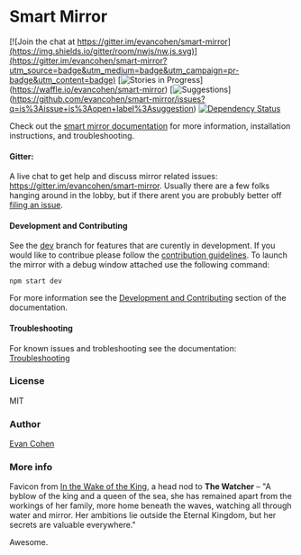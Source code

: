 # Smart Mirror
[![Join the chat at https://gitter.im/evancohen/smart-mirror](https://img.shields.io/gitter/room/nwjs/nw.js.svg)](https://gitter.im/evancohen/smart-mirror?utm_source=badge&utm_medium=badge&utm_campaign=pr-badge&utm_content=badge) [![Stories in Progress](https://img.shields.io/waffle/label/evancohen/smart-mirror/in%20progress.svg)] (https://waffle.io/evancohen/smart-mirror) [![Suggestions](https://img.shields.io/waffle/label/evancohen/smart-mirror/suggestion.svg?label=suggestions)]  (https://github.com/evancohen/smart-mirror/issues?q=is%3Aissue+is%3Aopen+label%3Asuggestion) [![Dependency Status](https://dependencyci.com/github/evancohen/smart-mirror/badge)](https://dependencyci.com/github/evancohen/smart-mirror)

Check out the [smart mirror documentation](http://docs.smart-mirror.io) for more information, installation instructions, and troubleshooting.

#### Gitter:
A live chat to get help and discuss mirror related issues: https://gitter.im/evancohen/smart-mirror. Usually there are a few folks hanging around in the lobby, but if there arent you are probubly better off [filing an issue](https://github.com/evancohen/smart-mirror/issues/new).

#### Development and Contributing
See the [dev](https://github.com/evancohen/smart-mirror/tree/dev) branch for features that are curently in development.
If you would like to contribue please follow the [contribution guidelines](https://github.com/evancohen/smart-mirror/blob/master/CONTRIBUTING.md).
To launch the mirror with a debug window attached use the following command:
```
npm start dev
```
For more information see the [Development and Contributing](http://docs.smart-mirror.io/docs/development_and_contributing.html) section of the documentation.

#### Troubleshooting
For known issues and trobleshooting see the documentation: [Troubleshooting](http://docs.smart-mirror.io/docs/troubleshooting.html)

### License
MIT

### Author
[Evan Cohen](http://evanbtcohen.com/)

### More info
Favicon from [In the Wake of the King](http://walkingmind.evilhat.com/2014/03/17/in-the-wake-of-the-king/), a head nod to **The Watcher** – "A byblow of the king and a queen of the sea, she has remained apart from the workings of her family, more home beneath the waves, watching all through water and mirror. Her ambitions lie outside the Eternal Kingdom, but her secrets are valuable everywhere."

Awesome.
